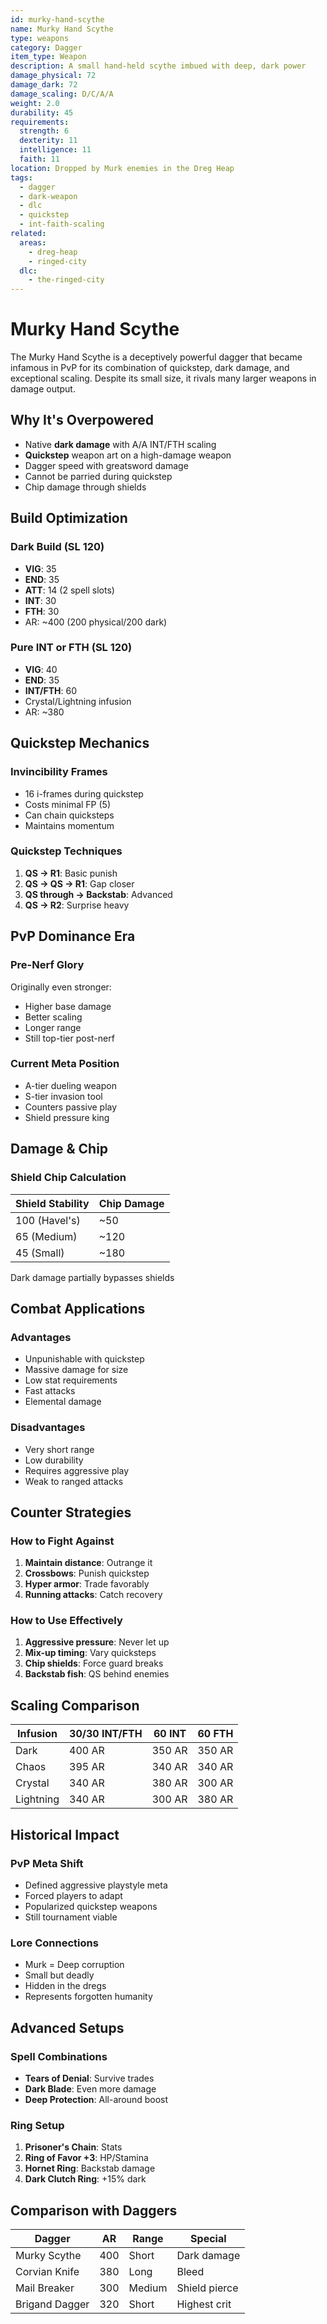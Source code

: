 ```yaml
---
id: murky-hand-scythe
name: Murky Hand Scythe
type: weapons
category: Dagger
item_type: Weapon
description: A small hand-held scythe imbued with deep, dark power
damage_physical: 72
damage_dark: 72
damage_scaling: D/C/A/A
weight: 2.0
durability: 45
requirements:
  strength: 6
  dexterity: 11
  intelligence: 11
  faith: 11
location: Dropped by Murk enemies in the Dreg Heap
tags:
  - dagger
  - dark-weapon
  - dlc
  - quickstep
  - int-faith-scaling
related:
  areas:
    - dreg-heap
    - ringed-city
  dlc:
    - the-ringed-city
---
```


# Murky Hand Scythe

The Murky Hand Scythe is a deceptively powerful dagger that became infamous in PvP for its combination of quickstep, dark damage, and exceptional scaling. Despite its small size, it rivals many larger weapons in damage output.

## Why It's Overpowered

- Native **dark damage** with A/A INT/FTH scaling
- **Quickstep** weapon art on a high-damage weapon
- Dagger speed with greatsword damage
- Cannot be parried during quickstep
- Chip damage through shields

## Build Optimization

### Dark Build (SL 120)
- **VIG**: 35
- **END**: 35
- **ATT**: 14 (2 spell slots)
- **INT**: 30
- **FTH**: 30
- AR: ~400 (200 physical/200 dark)

### Pure INT or FTH (SL 120)
- **VIG**: 40
- **END**: 35
- **INT/FTH**: 60
- Crystal/Lightning infusion
- AR: ~380

## Quickstep Mechanics

### Invincibility Frames
- 16 i-frames during quickstep
- Costs minimal FP (5)
- Can chain quicksteps
- Maintains momentum

### Quickstep Techniques
1. **QS → R1**: Basic punish
2. **QS → QS → R1**: Gap closer
3. **QS through → Backstab**: Advanced
4. **QS → R2**: Surprise heavy

## PvP Dominance Era

### Pre-Nerf Glory
Originally even stronger:
- Higher base damage
- Better scaling
- Longer range
- Still top-tier post-nerf

### Current Meta Position
- A-tier dueling weapon
- S-tier invasion tool
- Counters passive play
- Shield pressure king

## Damage & Chip

### Shield Chip Calculation
| Shield Stability | Chip Damage |
|-----------------|-------------|
| 100 (Havel's) | ~50 |
| 65 (Medium) | ~120 |
| 45 (Small) | ~180 |

Dark damage partially bypasses shields

## Combat Applications

### Advantages
- Unpunishable with quickstep
- Massive damage for size
- Low stat requirements
- Fast attacks
- Elemental damage

### Disadvantages
- Very short range
- Low durability
- Requires aggressive play
- Weak to ranged attacks

## Counter Strategies

### How to Fight Against
1. **Maintain distance**: Outrange it
2. **Crossbows**: Punish quickstep
3. **Hyper armor**: Trade favorably
4. **Running attacks**: Catch recovery

### How to Use Effectively
1. **Aggressive pressure**: Never let up
2. **Mix-up timing**: Vary quicksteps
3. **Chip shields**: Force guard breaks
4. **Backstab fish**: QS behind enemies

## Scaling Comparison

| Infusion | 30/30 INT/FTH | 60 INT | 60 FTH |
|----------|---------------|---------|---------|
| Dark | 400 AR | 350 AR | 350 AR |
| Chaos | 395 AR | 340 AR | 340 AR |
| Crystal | 340 AR | 380 AR | 300 AR |
| Lightning | 340 AR | 300 AR | 380 AR |

## Historical Impact

### PvP Meta Shift
- Defined aggressive playstyle meta
- Forced players to adapt
- Popularized quickstep weapons
- Still tournament viable

### Lore Connections
- Murk = Deep corruption
- Small but deadly
- Hidden in the dregs
- Represents forgotten humanity

## Advanced Setups

### Spell Combinations
- **Tears of Denial**: Survive trades
- **Dark Blade**: Even more damage
- **Deep Protection**: All-around boost

### Ring Setup
1. **Prisoner's Chain**: Stats
2. **Ring of Favor +3**: HP/Stamina
3. **Hornet Ring**: Backstab damage
4. **Dark Clutch Ring**: +15% dark

## Comparison with Daggers

| Dagger | AR | Range | Special |
|--------|-----|--------|----------|
| Murky Scythe | 400 | Short | Dark damage |
| Corvian Knife | 380 | Long | Bleed |
| Mail Breaker | 300 | Medium | Shield pierce |
| Brigand Dagger | 320 | Short | Highest crit |